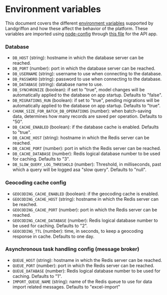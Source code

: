 # Environment variables

This document covers the different [environment
variables](https://en.wikipedia.org/wiki/Environment_variable) supported by
Landgriffon and how these affect the behavior of the platform. These variables
are imported using [node-config](https://www.npmjs.com/package/config) through
[this file](https://github.com/Vizzuality/landgriffon/blob/044ea856536a868e68b786d841f6b73f1859d28b/api/config/custom-environment-variables.json)
for the API app.

### Database

* `DB_HOST` (string): hostname in which the database server can be reached.
* `DB_PORT` (number): port in which the database server can be reached.
* `DB_USERNAME` (string): username to use when connecting to the database.
* `DB_PASSWORD` (string): password to use when connecting to the database.
* `DB_DATABASE` (string): database name to use.
* `DB_SYNCHRONIZE` (boolean): if set to "true", model changes will be automatically applied to the database on app startup. Defaults to "false".
* `DB_MIGRATIONS_RUN` (boolean): if set to "true", pending migrations will be automatically applied to the database on app startup. Defaults to "true".
* `CHUNK_SIZE_FOR_BATCH_DB_OPERATIONS` (number): when batch-saving data, determines how many records are saved per operation. Defaults to "50".
* `DB_CACHE_ENABLED` (boolean): if the database cache is enabled. Defaults to "true".
* `DB_CACHE_HOST` (string): hostname in which the Redis server can be reached.
* `DB_CACHE_PORT` (number): port in which the Redis server can be reached.
* `DB_CACHE_DATABASE` (number): Redis logical database number to be used for caching. Defaults to "3".
* `DB_SLOW_QUERY_LOG_THRESHOLD` (number): Threshold, in milliseconds, past which a query will be logged asa "slow query". Defaults to "null".


### Geocoding cache config

* `GEOCODING_CACHE_ENABLED` (boolean): if the geocoding cache is enabled.
* `GEOCODING_CACHE_HOST` (string): hostname in which the Redis server can be reached.
* `GEOCODING_CACHE_PORT` (number): port in which the Redis server can be reached.
* `GEOCODING_CACHE_DATABASE` (number): Redis logical database number to be used for caching. Defaults to "2".
* `GEOCODING_TTL` (number): time, in seconds, to keep a geocoding response in cache. Defaults to one day. 


### Asynchronous task handling config (message broker)

* `QUEUE_HOST` (string): hostname in which the Redis server can be reached.
* `QUEUE_PORT` (number): port in which the Redis server can be reached.
* `QUEUE_DATABASE` (number): Redis logical database number to be used for caching. Defaults to "1".
* `IMPORT_QUEUE_NAME` (string): name of the Redis queue to use for data import related messages. Defaults to "excel-import"
